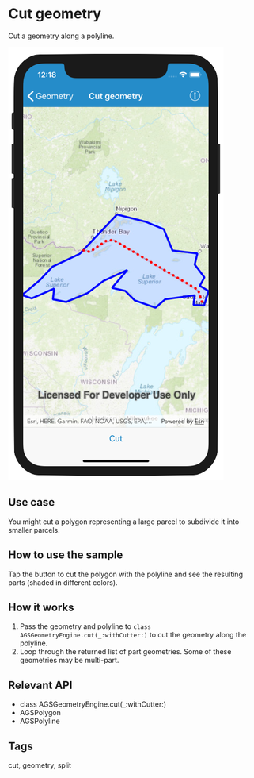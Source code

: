 # Cut geometry

Cut a geometry along a polyline.

![Image of cut geometry](CutGeometry.png)

## Use case

You might cut a polygon representing a large parcel to subdivide it into smaller parcels.

## How to use the sample

Tap the button to cut the polygon with the polyline and see the resulting parts (shaded in different colors).

## How it works

1. Pass the geometry and polyline to `class AGSGeometryEngine.cut(_:withCutter:)` to cut the geometry along the polyline.
2. Loop through the returned list of part geometries. Some of these geometries may be multi-part.

## Relevant API

* class AGSGeometryEngine.cut(_:withCutter:)
* AGSPolygon
* AGSPolyline

## Tags

cut, geometry, split
